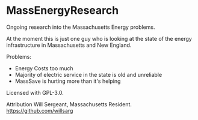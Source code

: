 # MassEnergyResearch
Ongoing research into the Massachusetts Energy problems.

At the moment this is just one guy who is looking at the state of the energy infrastructure in Massachusetts and New England.

Problems:
- Energy Costs too much
- Majority of electric service in the state is old and unreliable
- MassSave is hurting more than it's helping

Licensed with GPL-3.0.

Attribution
Will Sergeant, Massachusetts Resident.
https://github.com/willsarg